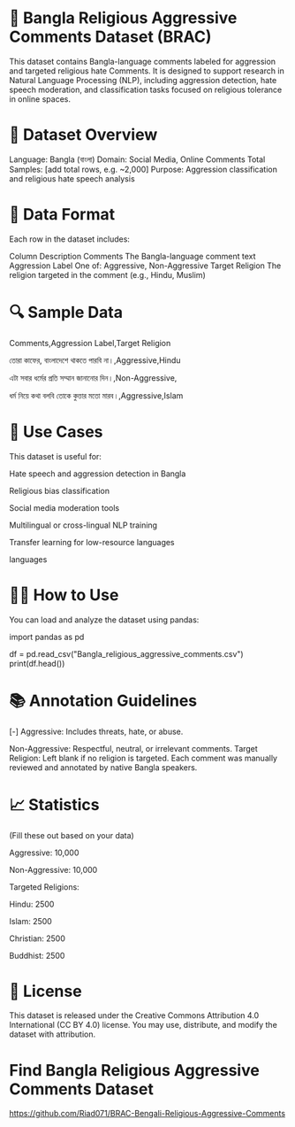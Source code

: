 # 🧠 Bangla Religious Aggressive Comments Dataset (BRAC)


This dataset contains Bangla-language comments labeled for aggression and targeted religious hate Comments. It is designed to support research in Natural Language Processing (NLP), including aggression detection, hate speech moderation, and classification tasks focused on religious tolerance in online spaces.


# 📂 Dataset Overview
Language: Bangla (বাংলা)
Domain: Social Media, Online Comments
Total Samples: [add total rows, e.g. ~2,000]
Purpose: Aggression classification and religious hate speech analysis


# 🧾 Data Format
Each row in the dataset includes:


Column	Description
Comments	The Bangla-language comment text
Aggression Label	One of: Aggressive, Non-Aggressive
Target Religion	The religion targeted in the comment (e.g., Hindu, Muslim)


# 🔍 Sample Data
Comments,Aggression Label,Target Religion

তোরা কাফের, বাংলাদেশে থাকতে পারবি না।,Aggressive,Hindu

এটা সবার ধর্মের প্রতি সম্মান জানানোর দিন।,Non-Aggressive,

ধর্ম নিয়ে কথা বলবি তোকে কুত্তার মতো মারব।,Aggressive,Islam



# 🎯 Use Cases
This dataset is useful for:

Hate speech and aggression detection in Bangla

Religious bias classification

Social media moderation tools

Multilingual or cross-lingual NLP training

Transfer learning for low-resource languages

languages



# 🧑‍💻 How to Use
You can load and analyze the dataset using pandas:

import pandas as pd

df = pd.read_csv("Bangla_religious_aggressive_comments.csv")
print(df.head())


# 📚 Annotation Guidelines
[-] Aggressive: Includes threats, hate, or abuse.

Non-Aggressive: Respectful, neutral, or irrelevant comments.
Target Religion: Left blank if no religion is targeted. Each comment was manually reviewed and annotated by native Bangla speakers.


# 📈 Statistics
(Fill these out based on your data)

Aggressive: 10,000

Non-Aggressive: 10,000

Targeted Religions:

Hindu: 2500

Islam: 2500

Christian: 2500

Buddhist: 2500


# 🪪 License
This dataset is released under the Creative Commons Attribution 4.0 International (CC BY 4.0) license. You may use, distribute, and modify the dataset with attribution.


# Find Bangla Religious Aggressive Comments Dataset 
https://github.com/Riad071/BRAC-Bengali-Religious-Aggressive-Comments

